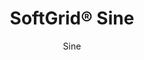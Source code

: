 ---
title: "SoftGrid® Sine"
image_primary: "img/Arktura-Softgrid-Sine-Ceiling-Feature-Image-v3-1600x1600.png"
image_secondary: "img/Arktura-SoftGrid-Sine-Lawrenceville-NJ_WEB_1.jpg"
description: "Sine%u2019s%20acoustic%20ceiling%20modules%20create%20waves%20that%20flow%20in%20multiple%20directions%20for%20a%20truly%20eye-catching%20pattern%20that%20can%20either%20be%20used%20individually%20or%20connected%20together%20in%20a%20continuous%20field.%20And%20because%20it%u2019s%20made%20of%20our%20Soft%20Sound%AE%20material%2C%20you%20can%20get%20acoustic%20control%20where%20you%20need%20it%20most.%20And%20now%2C%A0for%20larger%20jobs%2C%A0with%20the%20addition%20of%A0SoftGrid%AE%20Max%20options%2C%A0you%20can%20do%20it%20all%20while%A0maximizing%20value%A0and%A0minimizing%20the%20impact%20on%20the%20environment."
designer: "Arktura"
subtitle: "Sine"
href: "https://arktura.com/product/softgrid-sine/"
tags: 
  - "arktura"
  - "Acoustic"
  - "Ceiling Baffles"
  - "ceiling-clouds"
category: "ceiling-clouds"
manufacturer: "Arktura"
slug: "/manufacturers/arktura/ceiling-clouds/arktura-soft-grid-sine"
---